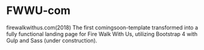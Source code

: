 # FWWU-com
firewalkwithus.com(2018)
The first comingsoon-template transformed into a fully functional landing page for Fire Walk With Us, utilizing Bootstrap 4 with Gulp and Sass (under construction). 
